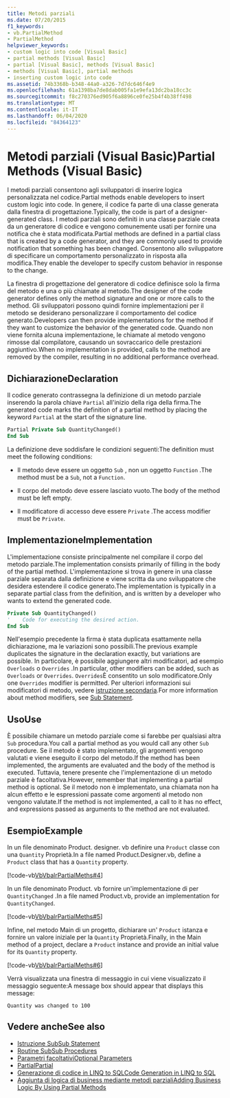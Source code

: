 ```yaml
---
title: Metodi parziali
ms.date: 07/20/2015
f1_keywords:
- vb.PartialMethod
- PartialMethod
helpviewer_keywords:
- custom logic into code [Visual Basic]
- partial methods [Visual Basic]
- partial [Visual Basic], methods [Visual Basic]
- methods [Visual Basic], partial methods
- inserting custom logic into code
ms.assetid: 74b3368b-b348-44a0-a326-7d7dc646f4e9
ms.openlocfilehash: 61a1398ba7de8dab005fa1e9efa13dc2ba18cc3c
ms.sourcegitcommit: f8c270376ed905f6a8896ce0fe25b4f4b38ff498
ms.translationtype: MT
ms.contentlocale: it-IT
ms.lasthandoff: 06/04/2020
ms.locfileid: "84364123"
---
```

# <a name="partial-methods-visual-basic"></a><span data-ttu-id="cc92b-102">Metodi parziali (Visual Basic)</span><span class="sxs-lookup"><span data-stu-id="cc92b-102">Partial Methods (Visual Basic)</span></span>
<span data-ttu-id="cc92b-103">I metodi parziali consentono agli sviluppatori di inserire logica personalizzata nel codice.</span><span class="sxs-lookup"><span data-stu-id="cc92b-103">Partial methods enable developers to insert custom logic into code.</span></span> <span data-ttu-id="cc92b-104">In genere, il codice fa parte di una classe generata dalla finestra di progettazione.</span><span class="sxs-lookup"><span data-stu-id="cc92b-104">Typically, the code is part of a designer-generated class.</span></span> <span data-ttu-id="cc92b-105">I metodi parziali sono definiti in una classe parziale creata da un generatore di codice e vengono comunemente usati per fornire una notifica che è stata modificata.</span><span class="sxs-lookup"><span data-stu-id="cc92b-105">Partial methods are defined in a partial class that is created by a code generator, and they are commonly used to provide notification that something has been changed.</span></span> <span data-ttu-id="cc92b-106">Consentono allo sviluppatore di specificare un comportamento personalizzato in risposta alla modifica.</span><span class="sxs-lookup"><span data-stu-id="cc92b-106">They enable the developer to specify custom behavior in response to the change.</span></span>  
  
 <span data-ttu-id="cc92b-107">La finestra di progettazione del generatore di codice definisce solo la firma del metodo e una o più chiamate al metodo.</span><span class="sxs-lookup"><span data-stu-id="cc92b-107">The designer of the code generator defines only the method signature and one or more calls to the method.</span></span> <span data-ttu-id="cc92b-108">Gli sviluppatori possono quindi fornire implementazioni per il metodo se desiderano personalizzare il comportamento del codice generato.</span><span class="sxs-lookup"><span data-stu-id="cc92b-108">Developers can then provide implementations for the method if they want to customize the behavior of the generated code.</span></span> <span data-ttu-id="cc92b-109">Quando non viene fornita alcuna implementazione, le chiamate al metodo vengono rimosse dal compilatore, causando un sovraccarico delle prestazioni aggiuntivo.</span><span class="sxs-lookup"><span data-stu-id="cc92b-109">When no implementation is provided, calls to the method are removed by the compiler, resulting in no additional performance overhead.</span></span>  
  
## <a name="declaration"></a><span data-ttu-id="cc92b-110">Dichiarazione</span><span class="sxs-lookup"><span data-stu-id="cc92b-110">Declaration</span></span>  
 <span data-ttu-id="cc92b-111">Il codice generato contrassegna la definizione di un metodo parziale inserendo la parola chiave `Partial` all'inizio della riga della firma.</span><span class="sxs-lookup"><span data-stu-id="cc92b-111">The generated code marks the definition of a partial method by placing the keyword `Partial` at the start of the signature line.</span></span>  
  
```vb  
Partial Private Sub QuantityChanged()  
End Sub  
```  
  
 <span data-ttu-id="cc92b-112">La definizione deve soddisfare le condizioni seguenti:</span><span class="sxs-lookup"><span data-stu-id="cc92b-112">The definition must meet the following conditions:</span></span>  
  
- <span data-ttu-id="cc92b-113">Il metodo deve essere un oggetto `Sub` , non un oggetto `Function` .</span><span class="sxs-lookup"><span data-stu-id="cc92b-113">The method must be a `Sub`, not a `Function`.</span></span>  
  
- <span data-ttu-id="cc92b-114">Il corpo del metodo deve essere lasciato vuoto.</span><span class="sxs-lookup"><span data-stu-id="cc92b-114">The body of the method must be left empty.</span></span>  
  
- <span data-ttu-id="cc92b-115">Il modificatore di accesso deve essere `Private` .</span><span class="sxs-lookup"><span data-stu-id="cc92b-115">The access modifier must be `Private`.</span></span>  
  
## <a name="implementation"></a><span data-ttu-id="cc92b-116">Implementazione</span><span class="sxs-lookup"><span data-stu-id="cc92b-116">Implementation</span></span>  
 <span data-ttu-id="cc92b-117">L'implementazione consiste principalmente nel compilare il corpo del metodo parziale.</span><span class="sxs-lookup"><span data-stu-id="cc92b-117">The implementation consists primarily of filling in the body of the partial method.</span></span> <span data-ttu-id="cc92b-118">L'implementazione si trova in genere in una classe parziale separata dalla definizione e viene scritta da uno sviluppatore che desidera estendere il codice generato.</span><span class="sxs-lookup"><span data-stu-id="cc92b-118">The implementation is typically in a separate partial class from the definition, and is written by a developer who wants to extend the generated code.</span></span>  
  
```vb  
Private Sub QuantityChanged()  
'    Code for executing the desired action.  
End Sub  
```  
  
 <span data-ttu-id="cc92b-119">Nell'esempio precedente la firma è stata duplicata esattamente nella dichiarazione, ma le variazioni sono possibili.</span><span class="sxs-lookup"><span data-stu-id="cc92b-119">The previous example duplicates the signature in the declaration exactly, but variations are possible.</span></span> <span data-ttu-id="cc92b-120">In particolare, è possibile aggiungere altri modificatori, ad esempio `Overloads` o `Overrides` .</span><span class="sxs-lookup"><span data-stu-id="cc92b-120">In particular, other modifiers can be added, such as `Overloads` or `Overrides`.</span></span> <span data-ttu-id="cc92b-121">`Overrides`È consentito un solo modificatore.</span><span class="sxs-lookup"><span data-stu-id="cc92b-121">Only one `Overrides` modifier is permitted.</span></span> <span data-ttu-id="cc92b-122">Per ulteriori informazioni sui modificatori di metodo, vedere [istruzione secondaria](../../../language-reference/statements/sub-statement.md).</span><span class="sxs-lookup"><span data-stu-id="cc92b-122">For more information about method modifiers, see [Sub Statement](../../../language-reference/statements/sub-statement.md).</span></span>  
  
## <a name="use"></a><span data-ttu-id="cc92b-123">Uso</span><span class="sxs-lookup"><span data-stu-id="cc92b-123">Use</span></span>  
 <span data-ttu-id="cc92b-124">È possibile chiamare un metodo parziale come si farebbe per qualsiasi altra `Sub` procedura.</span><span class="sxs-lookup"><span data-stu-id="cc92b-124">You call a partial method as you would call any other `Sub` procedure.</span></span> <span data-ttu-id="cc92b-125">Se il metodo è stato implementato, gli argomenti vengono valutati e viene eseguito il corpo del metodo.</span><span class="sxs-lookup"><span data-stu-id="cc92b-125">If the method has been implemented, the arguments are evaluated and the body of the method is executed.</span></span> <span data-ttu-id="cc92b-126">Tuttavia, tenere presente che l'implementazione di un metodo parziale è facoltativa.</span><span class="sxs-lookup"><span data-stu-id="cc92b-126">However, remember that implementing a partial method is optional.</span></span> <span data-ttu-id="cc92b-127">Se il metodo non è implementato, una chiamata non ha alcun effetto e le espressioni passate come argomenti al metodo non vengono valutate.</span><span class="sxs-lookup"><span data-stu-id="cc92b-127">If the method is not implemented, a call to it has no effect, and expressions passed as arguments to the method are not evaluated.</span></span>  
  
## <a name="example"></a><span data-ttu-id="cc92b-128">Esempio</span><span class="sxs-lookup"><span data-stu-id="cc92b-128">Example</span></span>  
 <span data-ttu-id="cc92b-129">In un file denominato Product. designer. vb definire una `Product` classe con una `Quantity` Proprietà.</span><span class="sxs-lookup"><span data-stu-id="cc92b-129">In a file named Product.Designer.vb, define a `Product` class that has a `Quantity` property.</span></span>  
  
 [!code-vb[VbVbalrPartialMeths#4](~/samples/snippets/visualbasic/VS_Snippets_VBCSharp/VbVbalrPartialMeths/VB/Class1.vb#4)]  
  
 <span data-ttu-id="cc92b-130">In un file denominato Product. vb fornire un'implementazione di per `QuantityChanged` .</span><span class="sxs-lookup"><span data-stu-id="cc92b-130">In a file named Product.vb, provide an implementation for `QuantityChanged`.</span></span>  
  
 [!code-vb[VbVbalrPartialMeths#5](~/samples/snippets/visualbasic/VS_Snippets_VBCSharp/VbVbalrPartialMeths/VB/Class1.vb#5)]  
  
 <span data-ttu-id="cc92b-131">Infine, nel metodo Main di un progetto, dichiarare un' `Product` istanza e fornire un valore iniziale per la `Quantity` Proprietà.</span><span class="sxs-lookup"><span data-stu-id="cc92b-131">Finally, in the Main method of a project, declare a `Product` instance and provide an initial value for its `Quantity` property.</span></span>  
  
 [!code-vb[VbVbalrPartialMeths#6](~/samples/snippets/visualbasic/VS_Snippets_VBCSharp/VbVbalrPartialMeths/VB/Class1.vb#6)]  
  
 <span data-ttu-id="cc92b-132">Verrà visualizzata una finestra di messaggio in cui viene visualizzato il messaggio seguente:</span><span class="sxs-lookup"><span data-stu-id="cc92b-132">A message box should appear that displays this message:</span></span>  
  
 `Quantity was changed to 100`  
  
## <a name="see-also"></a><span data-ttu-id="cc92b-133">Vedere anche</span><span class="sxs-lookup"><span data-stu-id="cc92b-133">See also</span></span>

- [<span data-ttu-id="cc92b-134">Istruzione Sub</span><span class="sxs-lookup"><span data-stu-id="cc92b-134">Sub Statement</span></span>](../../../language-reference/statements/sub-statement.md)
- [<span data-ttu-id="cc92b-135">Routine Sub</span><span class="sxs-lookup"><span data-stu-id="cc92b-135">Sub Procedures</span></span>](./sub-procedures.md)
- [<span data-ttu-id="cc92b-136">Parametri facoltativi</span><span class="sxs-lookup"><span data-stu-id="cc92b-136">Optional Parameters</span></span>](./optional-parameters.md)
- [<span data-ttu-id="cc92b-137">Partial</span><span class="sxs-lookup"><span data-stu-id="cc92b-137">Partial</span></span>](../../../language-reference/modifiers/partial.md)
- [<span data-ttu-id="cc92b-138">Generazione di codice in LINQ to SQL</span><span class="sxs-lookup"><span data-stu-id="cc92b-138">Code Generation in LINQ to SQL</span></span>](../../../../framework/data/adonet/sql/linq/code-generation-in-linq-to-sql.md)
- [<span data-ttu-id="cc92b-139">Aggiunta di logica di business mediante metodi parziali</span><span class="sxs-lookup"><span data-stu-id="cc92b-139">Adding Business Logic By Using Partial Methods</span></span>](../../../../framework/data/adonet/sql/linq/adding-business-logic-by-using-partial-methods.md)
